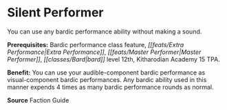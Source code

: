﻿---
cssclass: [feats]

---
# Silent Performer

You can use any bardic performance ability without making a sound.

**Prerequisites:** Bardic performance class feature, _[[feats/Extra Performance|Extra Performance]]_, _[[feats/Master Performer|Master Performer]]_, _[[classes/Bard|bard]]_ level 12th, Kitharodian Academy 15 TPA.

**Benefit:** You can use your audible-component bardic performance as visual-component bardic performances. Any bardic ability used in this manner expends 4 times as many bardic performance rounds as normal.

**Source** Faction Guide